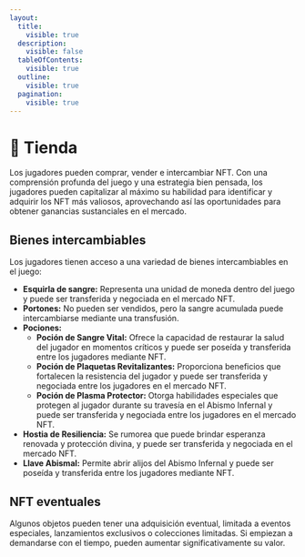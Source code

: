 ```yaml
---
layout:
  title:
    visible: true
  description:
    visible: false
  tableOfContents:
    visible: true
  outline:
    visible: true
  pagination:
    visible: true
---
```


# 🏬 Tienda

Los jugadores pueden comprar, vender e intercambiar NFT. Con una comprensión profunda del juego y una estrategia bien pensada, los jugadores pueden capitalizar al máximo su habilidad para identificar y adquirir los NFT más valiosos, aprovechando así las oportunidades para obtener ganancias sustanciales en el mercado.

## **Bienes intercambiables**

Los jugadores tienen acceso a una variedad de bienes intercambiables en el juego:

* **Esquirla de sangre:** Representa una unidad de moneda dentro del juego y puede ser transferida y negociada en el mercado NFT.
* **Portones:** No pueden ser vendidos, pero la sangre acumulada puede intercambiarse mediante una transfusión.
* **Pociones:**
  * **Poción de Sangre Vital:** Ofrece la capacidad de restaurar la salud del jugador en momentos críticos y puede ser poseída y transferida entre los jugadores mediante NFT.
  * **Poción de Plaquetas Revitalizantes:** Proporciona beneficios que fortalecen la resistencia del jugador y puede ser transferida y negociada entre los jugadores en el mercado NFT.
  * **Poción de Plasma Protector:** Otorga habilidades especiales que protegen al jugador durante su travesía en el Abismo Infernal y puede ser transferida y negociada entre los jugadores en el mercado NFT.
* **Hostia de Resiliencia:** Se rumorea que puede brindar esperanza renovada y protección divina, y puede ser transferida y negociada en el mercado NFT.
* **Llave Abismal:** Permite abrir alijos del Abismo Infernal y puede ser poseída y transferida entre los jugadores mediante NFT.

## **NFT eventuales**

Algunos objetos pueden tener una adquisición eventual, limitada a eventos especiales, lanzamientos exclusivos o colecciones limitadas. Si empiezan a demandarse con el tiempo, pueden aumentar significativamente su valor.
